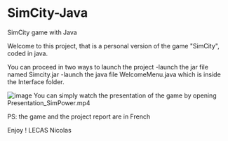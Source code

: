 # SimCity-Java
SimCity game with Java

Welcome to this project, that is a personal version of the game "SimCity", coded in java.

You can proceed in two ways to launch the project
-launch the jar file named Simcity.jar
-launch the java file WelcomeMenu.java which is inside the Interface folder.

![image](https://user-images.githubusercontent.com/90686560/166104726-22df8bd4-6321-47d8-82e5-51db6ed5ac96.png)
    You can simply watch the presentation of the game by opening Presentation_SimPower.mp4

PS: the game and the project report are in French

Enjoy !
LECAS Nicolas
